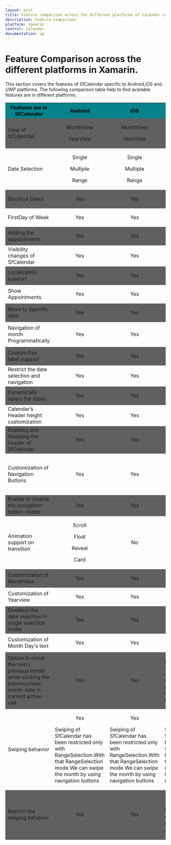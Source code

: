 ```yaml
---
layout: post
title: Feature comparison across the different platforms of Calendar control for Xamarin.Forms
description: Feature comparison
platform: Xamarin
control: Calendar
documentation: ug
---
```


# Feature Comparison across the different platforms in Xamarin.

This section covers the features of SfCalendar specific to Android,iOS and UWP platforms. The following comparison table help to find available features are in different platforms.

<table>

<tr style="background-color: #08838C;">
<th style="color: #000000;" >Features are in SfCalendar</th>
<th style="color: #000000;" >Android</th>
<th style="color: #000000;" >iOS</th>
<th style="color: #000000;" >UWP</th>
<th style="color: #000000;" >Achieved By</th>
</tr>

<tr style="background-color: #606060;">
<td>View of  SfCalendar</td>
<td align="center" >
<p>MonthView</p>  
<p>YearView</p>
</td>
<td align="center">
<p>MonthView</p>
<p>YearView</p>
</td>
<td align="center">
<p>MonthView</p>
</td>
<td align="center">
<p>ViewMode</p>
</td>
</tr>

<tr>
<td>Date Selection</td>
<td align="center">
<p>Single</p>
<p>Multiple</p>
<p>Range</p>
</td>
<td align="center">
<p>Single</p>
<p>Multiple</p>
<p>Range</p>
</td>
<td align="center">
<p>Single</p>
<p>Multiple</p>
<p>Range</p>
</td>
<td align="center">
<p>SelectionMode</p>
</td>
</tr>

<tr style="background-color: #606060;">
<td>Blackout Dates</td>
<td align="center">
<p>Yes</p>
</td>
<td align="center">
<p>Yes</p>
</td>
<td align="center">
<p>Yes</p>
</td>
<td align="center">
<p>BlackoutDates</p>
</td>
</tr>

<tr>
<td>FirstDay of Week</td>
<td align="center">
<p>Yes</p>
</td>
<td align="center">
<p>Yes</p>
</td>
<td align="center">
<p>Yes</p>
</td>
<td align="center">
<p>FirstDayofWeek</p>
</td>
</tr>

<tr style="background-color: #606060;">
<td>Adding the appointments</td>
<td align="center">
<p>Yes</p>
</td>
<td align="center">
<p>Yes</p>
</td>
<td align="center">
<p>Yes</p>
</td>
<td align="center">
<p>DataSource</p>
</td>
</tr>

<tr>
<td>Visibility changes of SfCalendar</td>
<td align="center">
<p>Yes</p>
</td>
<td align="center">
<p>Yes</p>
</td>
<td align="center">
<p>Yes</p>
</td>
<td align="center">
<p>IsVisible</p>
</td>
</tr>

<tr style="background-color: #606060;">
<td>Localization support</td>
<td align="center">
<p>Yes</p>
</td>
<td align="center">
<p>Yes</p>
</td>
<td align="center">
<p>Yes</p>
</td>
<td align="center">
<p>Locale</p>
</td>
</tr>

<tr>
<td>Show Appointments</td>
<td align="center">
<p>Yes</p>
</td>
<td align="center">
<p>Yes</p>
</td>
<td align="center">
<p>Yes</p>
</td>
<td align="center">
<p>ShowInlineEvents</p>
</td>
</tr>

<tr style="background-color: #606060;">
<td>Move to Specific date</td>
<td align="center">
<p>Yes</p>
</td>
<td align="center">
<p>Yes</p>
</td>
<td align="center">
<p>Yes</p>
</td>
<td align="center">
<p>MoveToDate</p>
</td>
</tr>

<tr>
<td>Navigation of month Programmatically</td>
<td align="center">
<p>Yes</p>
</td>
<td align="center">
<p>Yes</p>
</td>
<td align="center">
<p>Yes</p>
</td>
<td align="center">
<p>Forward() and Backward()</p>
</td>
</tr>

<tr style="background-color: #606060;">
<td>Custom Day label support</td>
<td align="center">
<p>Yes</p>
</td>
<td align="center">
<p>Yes</p>
</td>
<td align="center">
<p>Yes</p>
</td>
<td align="center">
<p>CustomDayLabels</p>
</td>
</tr>

<tr>
<td>Restrict the date selection and navigation</td>
<td align="center">
<p>Yes</p>
</td>
<td align="center">
<p>Yes</p>
</td>
<td align="center">
<p>Yes</p>
</td>
<td align="center">
<p>MinDate and MaxDate</p>
</td>
</tr>

<tr style="background-color: #606060;">
<td>Dynamically select the dates</td>
<td align="center">
<p>Yes</p>
</td>
<td align="center">
<p>Yes</p>
</td>
<td align="center">
<p>Yes</p>
</td>
<td align="center">
<p>SelectedDates</p>
</td>
</tr>

<tr>
<td>Calendar’s Header height customization</td>
<td align="center">
<p>Yes</p>
</td>
<td align="center">
<p>Yes</p>
</td>
<td align="center">
<p>Yes</p>
</td>
<td align="center">
<p>HeaderHeight</p>
</td>
</tr>

<tr style="background-color: #606060;">
<td>Enabling and disabling the header of SfCalendar</td>
<td align="center">
<p>Yes</p>
</td>
<td align="center">
<p>Yes</p>
</td>
<td align="center">
<p>Yes</p>
</td>
<td align="center">
<p>ShowHeader</p>
</td>
</tr>

<tr>
<td>Customization of Navigation Buttons</td>
<td align="center">
<p>Yes</p>
</td>
<td align="center">
<p>Yes</p>
</td>
<td align="center">
<p>No</p>
</td>
<td align="center">
<p>NavigationButtonHeight</p>
<p>NavigationButtonWidth</p>
<p>NavigationButtonWidth</p>
</td>
</tr>

<tr style="background-color: #606060;">
<td>Enable or disable the navigation button visible</td>
<td align="center">
<p>Yes</p>
</td>
<td align="center">
<p>Yes</p>
</td>
<td align="center">
<p>Yes</p>
</td>
<td align="center">
<p>ShowNavigationButtons</p>
</td>
</tr>

<tr>
<td>Animation support on transition </td>
<td align="center">
<p>Scroll</p>
<p>Float</p>
<p>Reveal</p>
<p>Card</p>
</td>
<td align="center">
<p>No</p>
</td>
<td align="center">
<p>No</p>
</td>
<td align="center">
<p>TransitionMode</p>
</td>
</tr>

<tr style="background-color: #606060;">
<td>Customization of Monthview </td>
<td align="center">
<p>Yes</p>
</td>
<td align="center">
<p>Yes</p>
</td>
<td align="center">
<p>Yes</p>
</td>
<td align="center">
<p>MonthViewSettings</p>
</td>
</tr>

<tr>
<td>Customization of Yearview </td>
<td align="center">
<p>Yes</p>
</td>
<td align="center">
<p>Yes</p>
</td>
<td align="center">
<p>No</p>
</td>
<td align="center">
<p>YearViewSettings</p>
</td>
</tr>

<tr style="background-color: #606060;">
<td>Deselect the date selection in single selection mode </td>
<td align="center">
<p>Yes</p>
</td>
<td align="center">
<p>Yes</p>
</td>
<td align="center">
<p>No</p>
</td>
<td align="center">
<p>ToggleDaySelection
</p>
</td>
</tr>

<tr>
<td>Customization of Month Day's text </td>
<td align="center">
<p>Yes</p>
</td>
<td align="center">
<p>Yes</p>
</td>
<td align="center">
<p>Yes</p>
</td>
<td align="center">
<p>MonthLabelSettings</p>
</td>
</tr>


<tr style="background-color: #606060;">
<td>Option to move the next / previous month while clicking the previous/next month date in current active cell </td>
<td align="center">
<p>Yes</p>
</td>
<td align="center">
<p>Yes</p>
</td>
<td align="left">
<p>By default,once we click the next date cell in current month, it automatically move to the particular month</p>
</td>
<td align="center">
<p>NavigateToMonthOn<p>
<p>-InActiveDatesSelection</p>
</td>
</tr>

<tr>
<td>Swiping behavior </td>
<td align="center">
<p align="center">Yes</p>
<p align="left">Swiping of SfCalendar has been restricted only with RangeSelection.With that RangeSelection mode We can swipe the month by using navigation buttons</p>
</td>
<td align="center">
<p align="center">Yes</p>
<p align="left">Swiping of SfCalendar has been restricted only with RangeSelection.With that RangeSelection mode We can swipe the month by using navigation buttons</p>
</td>
<td >
<p align="center">Yes</p>
<p align="left">Swiping of SfCalendar has been restricted only with RangeSelection.With that RangeSelection mode We can swipe the month by using navigation buttons</p>
</td>
<td align="center">
<p> ___ </p>
</td>
</tr>

<tr style="background-color: #606060;">
<td>Restrict the swiping behavior</td>
<td align="center">
<p>Yes</p>
</td>
<td align="center">
<p>Yes</p>
</td>
<td align="left">
<p align="center">No</p>
<p>With RangeSelection mode , automatically restrict the swiping action</p>
</td>
<td align="center">
<p>EnableSwiping</p>
</td>
</tr>

</table>